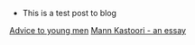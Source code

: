 
- This is a test post to blog

[Advice to young men](./vault/advice.md)
[Mann Kastoori - an essay](./vault/mannKastoori.md)
